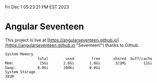 Fri Dec  1 05:23:21 PM EST 2023

# Angular Seventeen


This project is live at [https://angularseventeen.github.io](https://angularseventeen.github.io "Seventeen!") thanks to Github.

```bash
System Memory
               total        used        free      shared  buff/cache   available
Mem:            15Gi       2.6Gi       1.8Gi       321Mi        11Gi        12Gi
Swap:          8.0Gi       380Ki       8.0Gi
System Storage
383M	.
```
```bash
